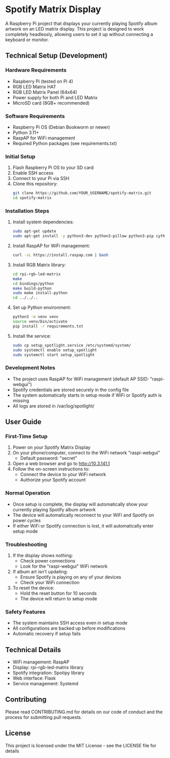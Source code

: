 # Spotify Matrix Display

A Raspberry Pi project that displays your currently playing Spotify album artwork on an LED matrix display. This project is designed to work completely headlessly, allowing users to set it up without connecting a keyboard or monitor.

## Technical Setup (Development)

### Hardware Requirements
- Raspberry Pi (tested on Pi 4)
- RGB LED Matrix HAT
- RGB LED Matrix Panel (64x64)
- Power supply for both Pi and LED Matrix
- MicroSD card (8GB+ recommended)

### Software Requirements
- Raspberry Pi OS (Debian Bookworm or newer)
- Python 3.11+
- RaspAP for WiFi management
- Required Python packages (see requirements.txt)

### Initial Setup
1. Flash Raspberry Pi OS to your SD card
2. Enable SSH access
3. Connect to your Pi via SSH
4. Clone this repository:
   ```bash
   git clone https://github.com/YOUR_USERNAME/spotify-matrix.git
   cd spotify-matrix
   ```

### Installation Steps
1. Install system dependencies:
   ```bash
   sudo apt-get update
   sudo apt-get install -y python3-dev python3-pillow python3-pip cython3
   ```

2. Install RaspAP for WiFi management:
   ```bash
   curl -sL https://install.raspap.com | bash
   ```

3. Install RGB Matrix library:
   ```bash
   cd rpi-rgb-led-matrix
   make
   cd bindings/python
   make build-python
   sudo make install-python
   cd ../../..
   ```

4. Set up Python environment:
   ```bash
   python3 -m venv venv
   source venv/bin/activate
   pip install -r requirements.txt
   ```

5. Install the service:
   ```bash
   sudo cp setup_spotlight.service /etc/systemd/system/
   sudo systemctl enable setup_spotlight
   sudo systemctl start setup_spotlight
   ```

### Development Notes
- The project uses RaspAP for WiFi management (default AP SSID: "raspi-webgui")
- Spotify credentials are stored securely in the config file
- The system automatically starts in setup mode if WiFi or Spotify auth is missing
- All logs are stored in /var/log/spotlight/

## User Guide

### First-Time Setup
1. Power on your Spotify Matrix Display
2. On your phone/computer, connect to the WiFi network "raspi-webgui"
   - Default password: "secret"
3. Open a web browser and go to http://10.3.141.1
4. Follow the on-screen instructions to:
   - Connect the device to your WiFi network
   - Authorize your Spotify account

### Normal Operation
- Once setup is complete, the display will automatically show your currently playing Spotify album artwork
- The device will automatically reconnect to your WiFi and Spotify on power cycles
- If either WiFi or Spotify connection is lost, it will automatically enter setup mode

### Troubleshooting
1. If the display shows nothing:
   - Check power connections
   - Look for the "raspi-webgui" WiFi network
2. If album art isn't updating:
   - Ensure Spotify is playing on any of your devices
   - Check your WiFi connection
3. To reset the device:
   - Hold the reset button for 10 seconds
   - The device will return to setup mode

### Safety Features
- The system maintains SSH access even in setup mode
- All configurations are backed up before modifications
- Automatic recovery if setup fails

## Technical Details
- WiFi management: RaspAP
- Display: rpi-rgb-led-matrix library
- Spotify integration: Spotipy library
- Web interface: Flask
- Service management: Systemd

## Contributing
Please read CONTRIBUTING.md for details on our code of conduct and the process for submitting pull requests.

## License
This project is licensed under the MIT License - see the LICENSE file for details 